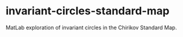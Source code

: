 # invariant-circles-standard-map
MatLab exploration of invariant circles in the Chirikov Standard Map.
